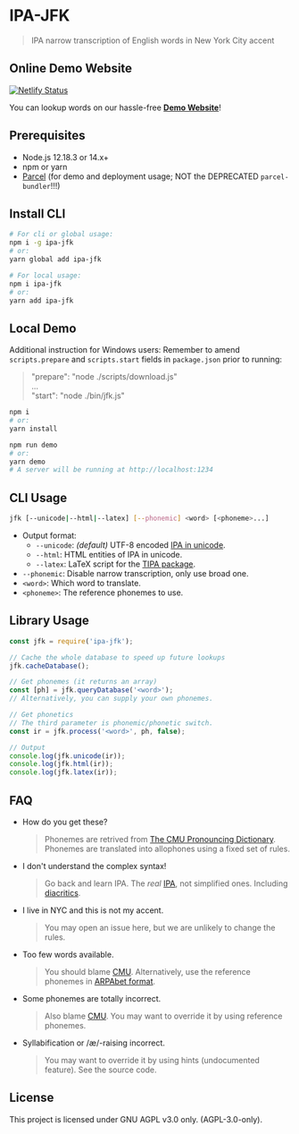 # IPA-JFK

> IPA narrow transcription of English words in New York City accent

## Online Demo Website

[![Netlify Status](https://api.netlify.com/api/v1/badges/6cc76b39-d72c-4d05-9959-0d57d6b8b6e4/deploy-status)](https://app.netlify.com/sites/ipa-jfk/deploys)

You can lookup words on our hassle-free **[Demo Website](https://jfk.b1f6c1c4.info/)**!

## Prerequisites

- Node.js 12.18.3 or 14.x+
- npm or yarn
- [Parcel](https://v2.parceljs.org/) (for demo and deployment usage; NOT the DEPRECATED `parcel-bundler`!!!)

## Install CLI

```bash
# For cli or global usage:
npm i -g ipa-jfk
# or:
yarn global add ipa-jfk

# For local usage:
npm i ipa-jfk
# or:
yarn add ipa-jfk
```

## Local Demo

Additional instruction for Windows users: Remember to amend `scripts.prepare` and `scripts.start` fields in `package.json` prior to running:

> "prepare": "node ./scripts/download.js"  
> ...  
> "start": "node ./bin/jfk.js"

```bash
npm i
# or:
yarn install
```
```bash
npm run demo
# or:
yarn demo
# A server will be running at http://localhost:1234
```

## CLI Usage

```bash
jfk [--unicode|--html|--latex] [--phonemic] <word> [<phoneme>...]
```

- Output format:
    - `--unicode`: *(default)* UTF-8 encoded [IPA in unicode](https://en.wikipedia.org/wiki/Phonetic_symbols_in_Unicode).
    - `--html`: HTML entities of IPA in unicode.
    - `--latex`: LaTeX script for the [TIPA package](https://ctan.org/pkg/tipa).
- `--phonemic`: Disable narrow transcription, only use broad one.
- `<word>`: Which word to translate.
- `<phoneme>`: The reference phonemes to use.

## Library Usage

```js
const jfk = require('ipa-jfk');

// Cache the whole database to speed up future lookups
jfk.cacheDatabase();

// Get phonemes (it returns an array)
const [ph] = jfk.queryDatabase('<word>');
// Alternatively, you can supply your own phonemes.

// Get phonetics
// The third parameter is phonemic/phonetic switch.
const ir = jfk.process('<word>', ph, false);

// Output
console.log(jfk.unicode(ir));
console.log(jfk.html(ir));
console.log(jfk.latex(ir));
```

## FAQ

- How do you get these?

    > Phonemes are retrived from [The CMU Pronouncing Dictionary](http://www.speech.cs.cmu.edu/cgi-bin/cmudict).
    > Phonemes are translated into allophones using a fixed set of rules.

- I don't understand the complex syntax!

    > Go back and learn IPA. The *real* [IPA](https://en.wikipedia.org/wiki/International_Phonetic_Alphabet), not simplified ones. Including [diacritics](https://en.wikipedia.org/wiki/International_Phonetic_Alphabet#Diacritics).

- I live in NYC and this is not my accent.

    > You may open an issue here, but we are unlikely to change the rules.

- Too few words available.

    > You should blame [CMU](http://www.speech.cs.cmu.edu/cgi-bin/cmudict).
    > Alternatively, use the reference phonemes in [ARPAbet format](http://www.speech.cs.cmu.edu/cgi-bin/cmudict#phones).

- Some phonemes are totally incorrect.

    > Also blame [CMU](http://www.speech.cs.cmu.edu/cgi-bin/cmudict).
    > You may want to override it by using reference phonemes.

- Syllabification or /&aelig;/-raising incorrect.

    > You may want to override it by using hints (undocumented feature). See the source code.

## License

This project is licensed under GNU AGPL v3.0 only. (AGPL-3.0-only).

